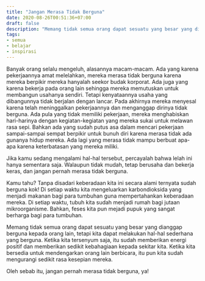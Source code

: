 ```yaml
---
title: "Jangan Merasa Tidak Berguna"
date: 2020-08-26T00:51:36+07:00
draft: false
description: "Memang tidak semua orang dapat sesuatu yang besar yang dianggap berguna kepada orang lain, tetapi kita dapat melakukan hal-hal sederhana yang berguna."
tags:
- semua 
- belajar 
- inspirasi 
---
```


Banyak orang selalu mengeluh, alasannya macam-macam. Ada yang karena pekerjaannya amat melelahkan, mereka merasa tidak berguna karena mereka berpikir mereka hanyalah seekor budak korporat. Ada juga yang karena bekerja pada orang lain sehingga mereka memutuskan untuk membangun usahanya sendiri. Tetapi kenyataannya usaha yang dibangunnya tidak berjalan dengan lancar. Pada akhirnya mereka menyesal karena telah meninggalkan pekerjaannya dan menganggap dirinya tidak berguna. Ada pula yang tidak memiliki pekerjaan, mereka menghabiskan hari-harinya dengan kegiatan-kegiatan yang mereka sukai untuk melawan rasa sepi. Bahkan ada yang sudah putus asa dalam mencari pekerjaan sampai-sampai sempat berpikir untuk bunuh diri karena merasa tidak ada gunanya hidup mereka. Ada lagi yang merasa tidak mampu berbuat apa-apa karena keterbatasan yang mereka miliki.

Jika kamu sedang mengalami hal-hal tersebut, percayalah bahwa lelah ini hanya sementara saja. Walaupun tidak mudah, tetap berusaha dan bekerja keras, dan jangan pernah merasa tidak berguna.

Kamu tahu? Tanpa disadari keberadaan kita ini secara alami ternyata sudah berguna kok! Di setiap waktu kita mengeluarkan karbondioksida yang menjadi makanan bagi para tumbuhan guna mempertahankan keberadaan mereka. Di setiap waktu, tubuh kita sudah menjadi rumah bagi jutaan mikroorganisme. Bahkan, feses kita pun mejadi pupuk yang sangat berharga bagi para tumbuhan.

Memang tidak semua orang dapat sesuatu yang besar yang dianggap berguna kepada orang lain, tetapi kita dapat melakukan hal-hal sederhana yang berguna. Ketika kita tersenyum saja, itu sudah memberikan energi positif dan memberikan sedikit kebahagiaan kepada sekitar kita. Ketika kita bersedia untuk mendengarkan orang lain berbicara, itu pun kita sudah mengurangi sedikit rasa kesepian mereka.

Oleh sebab itu, jangan pernah merasa tidak berguna, ya!


